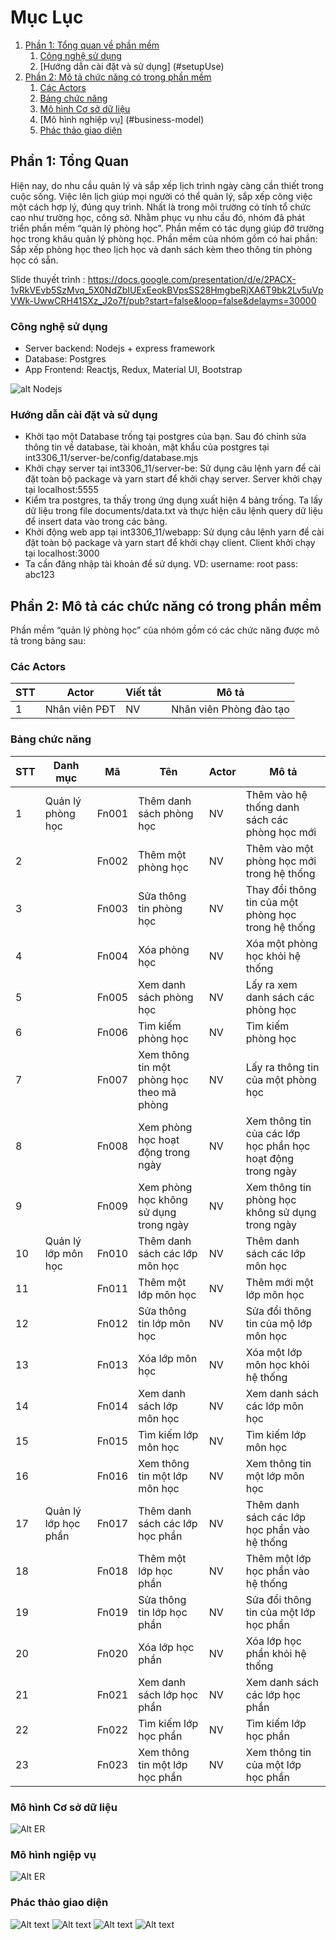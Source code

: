 # Mục Lục
1. [Phần 1: Tổng quan về phần mềm](#introduction)
    1. [Công nghệ sử dụng](#tech-used)
    2. [Hướng dẫn cài đặt và sử dụng] (#setupUse)
2. [Phần 2: Mô tả chức năng có trong phần mềm](#paragraph1)
    1. [Các Actors](#list-actors)
    2. [Bảng chức năng](#function-table)
    3. [Mô hình Cơ sở dữ liệu](#er-model)
    4. [Mô hình nghiệp vụ] (#business-model)
    5. [Phác thảo giao diện](#project-img)    

## Phần 1: Tổng Quan <a name="introduction"></a>
Hiện nay, do nhu cầu quản lý và sắp xếp lịch trình ngày càng cần thiết trong cuộc sống. Việc lên lịch giúp mọi người có thể quản lý, sắp xếp công việc một cách hợp lý, đúng quy trình. Nhất là trong môi trường có tính tổ chức cao như trường học, công sở. Nhằm phục vụ nhu cầu đó, nhóm đã phát triển phần mềm “quản lý phòng học”. Phần mềm có tác dụng giúp đỡ trường học trong khâu quản lý phòng học. Phần mềm của nhóm gồm có hai phần: Sắp xếp phòng học theo lịch học và danh sách kèm theo thông tin phòng học có sẵn.

Slide thuyết trình : https://docs.google.com/presentation/d/e/2PACX-1vRkVEvb5SzMvq_5X0NdZbIUExEeokBVpsSS28HmgbeRjXA6T9bk2Lv5uVpVWk-UwwCRH41SXz_J2o7f/pub?start=false&loop=false&delayms=30000

### Công nghệ sử dụng <a name="tech-used"></a>
- Server backend: Nodejs + express framework
- Database: Postgres
- App Frontend: Reactjs, Redux, Material UI, Bootstrap

![alt Nodejs](http://pluspng.com/img-png/nodejs-logo-png-nice-images-collection-node-js-desktop-wallpapers-370.png)

### Hướng dẫn cài đặt và sử dụng <a name="setupUse"></a>
- Khởi tạo một Database trống tại postgres của bạn. Sau đó chỉnh sửa thông tin về database, tài khoản, mật khẩu của postgres tại int3306_11/server-be/config/database.mjs
-  Khởi chạy server tại int3306_11/server-be: Sử dụng câu lệnh yarn để cài đặt toàn bộ package và yarn start để khởi chạy server. Server khởi chạy tại localhost:5555
- Kiểm tra postgres, ta thấy trong ứng dụng xuất hiện 4 bảng trống. Ta lấy dữ liệu trong file documents/data.txt và thực hiện câu lệnh query dữ liệu để insert data vào trong các bảng.
- Khởi động web app tại int3306_11/webapp: Sử dụng câu lệnh yarn để cài đặt toàn bộ package và yarn start để khởi chạy client. Client khởi chạy tại localhost:3000
- Ta cần đăng nhập tài khoản để sử dụng. VD: username: root pass: abc123

## Phần 2: Mô tả các chức năng có trong phần mềm <a name="paragraph1"> </a>
Phần mềm “quản lý phòng học” của nhóm gồm có các chức năng được mô tả trong bảng sau:

### Các Actors <a name="list-actors"></a>
| STT | Actor         | Viết tắt | Mô tả                                      |
|-----|---------------|----------|--------------------------------------------|
|  1  | Nhân viên PĐT | NV       | Nhân viên Phòng đào tạo                    |

### Bảng chức năng <a name="function-table"></a>
| STT | Danh mục                  | Mã                                        | Tên                             | Actor                                                      | Mô tả                                                                                                    |
|-----|---------------------------|-------------------------------------------|---------------------------------|------------------------------------------------------------|----------------------------------------------------------------------------------------------------------|
| 1   | Quản lý phòng học         | Fn001                                     | Thêm danh sách phòng học        | NV                                                         | Thêm vào hệ thống danh sách các phòng học mới                                                            |
| 2   | | Fn002                     | Thêm một phòng học                        | NV                              | Thêm vào một phòng học mới trong hệ thống                  |
| 3   | | Fn003                     | Sửa thông tin phòng học                   | NV                              | Thay đổi thông tin của một phòng học trong hệ thống        |
| 4   | | Fn004                     | Xóa phòng học                             | NV                              | Xóa một phòng học khỏi hệ thống                            |
| 5   | | Fn005                     | Xem danh sách phòng học                   | NV                              | Lấy ra xem danh sách các phòng học                         |
| 6   | | Fn006                     | Tìm kiếm phòng học                        | NV                              | Tìm kiếm phòng học                                         |
| 7   | | Fn007                     | Xem thông tin một phòng học theo mã phòng | NV                              | Lấy ra thông tin của một phòng học                         |
| 8   | | Fn008                     | Xem phòng học hoạt động trong ngày        | NV                              | Xem thông tin của các lớp học phần học hoạt động trong ngày  |
| 9   | | Fn009                     | Xem phòng học không sử dụng trong ngày    | NV                              | Xem thông tin phòng học không sử dụng trong ngày             |
| 10  | Quản lý lớp môn học       | Fn010                                     | Thêm danh sách các lớp môn học  | NV                                                         | Thêm danh sách các lớp môn học                                                                           |
| 11  | | Fn011                     | Thêm một lớp môn học                      | NV                              | Thêm mới một lớp môn học                                   |
| 12  | | Fn012                     | Sửa thông tin lớp môn học                 | NV                              | Sửa đổi thông tin của mộ lớp môn học                       |
| 13  | | Fn013                     | Xóa lớp môn học                           | NV                              | Xóa một lớp môn học khỏi hệ thống                          |
| 14  | | Fn014                     | Xem danh sách lớp môn học                 | NV                              | Xem danh sách các lớp môn học                              |
| 15  | | Fn015                     | Tìm kiếm lớp môn học                      | NV                              | Tìm kiếm lớp môn học                                       |
| 16  | | Fn016                     | Xem thông tin một lớp môn học             | NV                              | Xem thông tin một lớp môn học                              |
| 17  | Quản lý lớp học phần      | Fn017                                     | Thêm danh sách các lớp học phần | NV                                                         | Thêm danh sách các lớp học phần vào hệ thống                                                             |
| 18  | | Fn018                     | Thêm một lớp học phần                     | NV                              | Thêm một lớp học phần vào hệ thống                         |
| 19  | | Fn019                     | Sửa thông tin lớp học phần                | NV                              | Sửa đổi thông tin của một lớp học phần                     |
| 20  | | Fn020                     | Xóa lớp học phần                          | NV                              | Xóa lớp học phần khỏi hệ thống                             |
| 21  | | Fn021                     | Xem danh sách lớp học phần                | NV                              | Xem danh sách các lớp học phần                             |
| 22  | | Fn022                     | Tìm kiếm lớp học phần                     | NV                              | Tìm kiếm lớp học phần                                      |
| 23  | | Fn023                     | Xem thông tin một lớp học phần            | NV                              | Xem thông tin của một lớp học phần                          |




### Mô hình Cơ sở dữ liệu <a name="er-model"></a>
![Alt ER](documents/Database.png "Database Model")

### Mô hình ngiệp vụ
![Alt ER](documents/BussinessModel.png "Business Model")



### Phác thảo giao diện <a name="project-img"></a>
![Alt text](/documents/0259d5fe76cd9093c9dc.jpg?raw=true "Optional Title")
![Alt text](/documents/6f18abc408f7eea9b7e6.jpg?raw=true "Optional Title")
![Alt text](/documents/8c8f2a5289616f3f3670.jpg?raw=true "Optional Title")
![Alt text](/documents/ddb63015932675782c37.jpg?raw=true "Optional Title")

